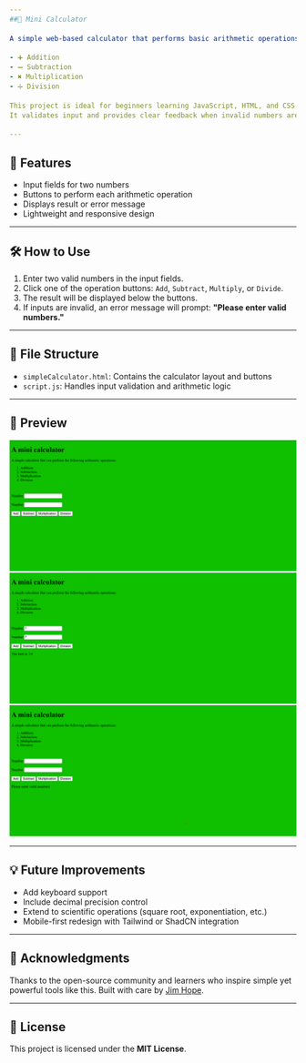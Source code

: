 ```yaml
---
##🧮 Mini Calculator

A simple web-based calculator that performs basic arithmetic operations:

- ➕ Addition  
- ➖ Subtraction  
- ✖️ Multiplication  
- ➗ Division  

This project is ideal for beginners learning JavaScript, HTML, and CSS fundamentals. 
It validates input and provides clear feedback when invalid numbers are entered.

---
```


## 🚀 Features

- Input fields for two numbers  
- Buttons to perform each arithmetic operation  
- Displays result or error message  
- Lightweight and responsive design  

---

## 🛠️ How to Use

1. Enter two valid numbers in the input fields.  
2. Click one of the operation buttons: `Add`, `Subtract`, `Multiply`, or `Divide`.  
3. The result will be displayed below the buttons.  
4. If inputs are invalid, an error message will prompt: **"Please enter valid numbers."**

---

## 📁 File Structure

- `simpleCalculator.html`: Contains the calculator layout and buttons  
- `script.js`: Handles input validation and arithmetic logic  

---

## 📸 Preview

![ 📚 A first glimpse to the website](image.png)
![ ➕The App performing An operation -  Addition](image-1.png)
![⏩Clicking the submit button without entering a number prevents the function from executing and prompts the user to input valid numeric values.](image-2.png)

---

## 💡 Future Improvements

- Add keyboard support  
- Include decimal precision control  
- Extend to scientific operations (square root, exponentiation, etc.)  
- Mobile-first redesign with Tailwind or ShadCN integration  

---

## 🙌 Acknowledgments

Thanks to the open-source community and learners who inspire simple yet powerful tools like this. Built with care by [Jim Hope](https://github.com/HopefulJim7).

---

## 📝 License

This project is licensed under the **MIT License**.
